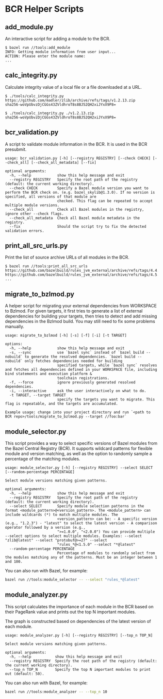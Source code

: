 # BCR Helper Scripts

## add_module.py

An interactive script for adding a module to the BCR.
```
$ bazel run //tools:add_module
INFO: Getting module information from user input...
ACTION: Please enter the module name:
...
```

## calc_integrity.py

Calculate integrity value of a local file or a file downloaded at a URL.
```
$ ./tools/calc_integrity.py https://github.com/madler/zlib/archive/refs/tags/v1.2.13.zip
sha256-woVpUbvzDjCGGs43ZVldhroT8s8BJ52QH2xiJYxX9P8=

$ ./tools/calc_integrity.py ./v1.2.13.zip
sha256-woVpUbvzDjCGGs43ZVldhroT8s8BJ52QH2xiJYxX9P8=
```

## bcr_validation.py

A script to validate module information in the BCR. It is used in the BCR presubmit.
```
usage: bcr_validation.py [-h] [--registry REGISTRY] [--check CHECK] [--check_all] [--check_all_metadata] [--fix]

optional arguments:
  -h, --help            show this help message and exit
  --registry REGISTRY   Specify the root path of the registry (default: the current working directory).
  --check CHECK         Specify a Bazel module version you want to perform the BCR check on. (e.g. bazel_skylib@1.3.0). If no version is specified, all versions of that module are
                        checked. This flag can be repeated to accept multiple module versions.
  --check_all           Check all Bazel modules in the registry, ignore other --check flags.
  --check_all_metadata  Check all Bazel module metadata in the registry.
  --fix                 Should the script try to fix the detected validation errors.
```

## print_all_src_urls.py

Print the list of source archive URLs of all modules in the BCR.
```
$ bazel run //tools:print_all_src_urls
https://github.com/bazelbuild/rules_jvm_external/archive/refs/tags/4.4.2.zip
https://github.com/bazelbuild/rules_jvm_external/archive/refs/tags/4.5.zip
...
```

## migrate_to_bzlmod.py

A helper script for migrating your external dependencies from WORKSPACE to Bzlmod. For given targets, it first tries to generate a list of external dependencies for building your targets,
then tries to detect and add missing dependencies in the Bzlmod build. You may still need to fix some problems manually.

```
usage: migrate_to_bzlmod [-h] [-s] [-f] [-i] [-t TARGET]

options:
  -h, --help            show this help message and exit
  -s, --sync            use `bazel sync` instead of `bazel build --nobuild` to generate the resolved dependencies. `bazel build --nobuild` only fetches dependencies needed for building
                        specified targets, while `bazel sync` resolves and fetches all dependencies defined in your WORKSPACE file, including bind statements and execution platform &
                        toolchain registrations.
  -f, --force           ignore previously generated resolved dependencies.
  -i, --interactive     ask the user interactively on what to do.
  -t TARGET, --target TARGET
                        specify the targets you want to migrate. This flag is repeatable, and the targets are accumulated.

Example usage: change into your project directory and run `<path to BCR repo>/tools/migrate_to_bzlmod.py --target //foo:bar`
```

## module_selector.py

This script provides a way to select specific versions of Bazel modules from the Bazel Central Registry (BCR). It supports wildcard patterns for flexible module and version matching, as well as the option to randomly sample a percentage of the matching modules.

```
usage: module_selector.py [-h] [--registry REGISTRY] --select SELECT [--random-percentage PERCENTAGE]

Select module versions matching given patterns.

optional arguments:
  -h, --help            show this help message and exit
  --registry REGISTRY   Specify the root path of the registry (default: the current working directory).
  --select SELECT       Specify module selection patterns in the format <module_pattern>@<version_pattern>. The <module_pattern> can include wildcards (*) to match multiple modules. The
                        <version_pattern> can be: - A specific version (e.g., "1.2.3") - "latest" to select the latest version - A comparison operator followed by a version (e.g.,
                        ">=1.0.0", "<2.0.0") You can provide multiple --select options to select multiple modules. Examples: --select "zlib@latest" --select "protobuf@>=27" --select
                        "rules_*@<1.5.0" --select "*@latest"
  --random-percentage PERCENTAGE
                        Percentage of modules to randomly select from the modules matching any of the patterns. Must be an integer between 1 and 100.
```

You can also run with Bazel, for example:

```bash
bazel run //tools:module_selector -- --select "rules_*@latest"
```

## module_analyzer.py

This script calculates the importance of each module in the BCR based on their PageRank value and prints out the top N important modules.

The graph is constructed based on dependencies of the latest version of each module.

```
usage: module_analyzer.py [-h] [--registry REGISTRY] [--top_n TOP_N]

Select module versions matching given patterns.

optional arguments:
  -h, --help           show this help message and exit
  --registry REGISTRY  Specify the root path of the registry (default: the current working directory).
  --top_n TOP_N        Specify the top N important modules to print out (default: 50).
```

You can also run with Bazel, for example:

```bash
bazel run //tools:module_analyzer -- --top_n 10
```
